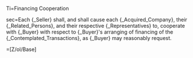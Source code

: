 Ti=Financing Cooperation

sec=Each {_Seller} shall, and shall cause each {_Acquired_Company}, their {_Related_Persons}, and their respective {_Representatives} to, cooperate with {_Buyer} with respect to {_Buyer}'s arranging of financing of the {_Contemplated_Transactions}, as {_Buyer} may reasonably request.

=[Z/ol/Base]
